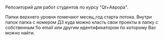 Репозиторий для работ студентов по курсу "Qt+Аврора".

Папки верхнего уровня помечают месяц_год старта потока.
Внутри папок папка с номером ДЗ куда можно класть свои проекты в папку с собственным fio email или другим идентификатором по которому Вас можно найти.